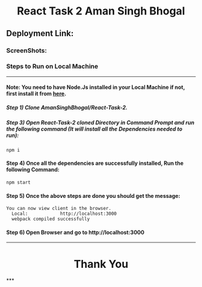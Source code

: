 <div align="center">
  <h1 align="center"> React Task 2 Aman Singh Bhogal</h1>
</div>

<h2>Deployment Link: </h2>

### ScreenShots:

<div align="center">
  <!-- <img src="./public/images/a.jpg" height="600"  alt="SS1">
  <img src="./public/images/b.jpg" height="600"  alt="SS1">
  <img src="./public/images/c.jpg" height="600"  alt="SS1"> -->
</div>

### Steps to Run on Local Machine

***

#### Note: You need to have Node.Js installed in your Local Machine if not, first install it from <a href="https://nodejs.org/en/">here</a>.
##### Step 1) Clone AmanSinghBhogal/React-Task-2.
##### Step 3) Open React-Task-2 cloned Directory in Command Prompt and run the following command (It will install all the Dependencies needed to run):
```
npm i
```
#### Step 4) Once all the dependencies are successfully installed, Run the following Command:
```
npm start
```
#### Step 5) Once the above steps are done you should get the message:
    You can now view client in the browser.
      Local:            http://localhost:3000 
      webpack compiled successfully
#### Step 6) Open Browser and go to http://localhost:3000
***
<h1 align="center">Thank You</h1>
***